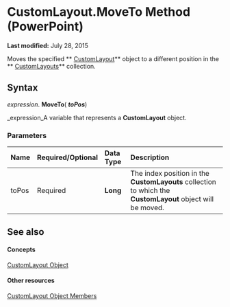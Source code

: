 
# CustomLayout.MoveTo Method (PowerPoint)

 **Last modified:** July 28, 2015

Moves the specified  ** [CustomLayout](67829704-0314-aed2-5415-6736cefc197e.md)** object to a different position in the ** [CustomLayouts](9ce682fb-545c-55cb-e9ac-3475f7556af1.md)** collection.

## Syntax

 _expression_. **MoveTo**( **_toPos_**)

 _expression_A variable that represents a  **CustomLayout** object.


### Parameters



|**Name**|**Required/Optional**|**Data Type**|**Description**|
|:-----|:-----|:-----|:-----|
|toPos|Required| **Long**|The index position in the  **CustomLayouts** collection to which the **CustomLayout** object will be moved.|

## See also


#### Concepts


 [CustomLayout Object](67829704-0314-aed2-5415-6736cefc197e.md)
#### Other resources


 [CustomLayout Object Members](19cab899-9b97-cab1-22f2-01bdbbd0e818.md)
